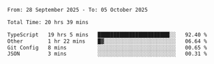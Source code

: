 <!--START_SECTION:waka-->

```txt
From: 28 September 2025 - To: 05 October 2025

Total Time: 20 hrs 39 mins

TypeScript   19 hrs 5 mins   ███████████████████████░░   92.40 %
Other        1 hr 22 mins    █▓░░░░░░░░░░░░░░░░░░░░░░░   06.64 %
Git Config   8 mins          ░░░░░░░░░░░░░░░░░░░░░░░░░   00.65 %
JSON         3 mins          ░░░░░░░░░░░░░░░░░░░░░░░░░   00.31 %
```

<!--END_SECTION:waka-->
